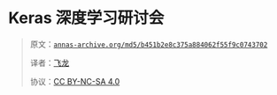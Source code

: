 # Keras 深度学习研讨会

> 原文：[`annas-archive.org/md5/b451b2e8c375a884062f55f9c0743702`](https://annas-archive.org/md5/b451b2e8c375a884062f55f9c0743702)
> 
> 译者：[飞龙](https://github.com/wizardforcel)
> 
> 协议：[CC BY-NC-SA 4.0](http://creativecommons.org/licenses/by-nc-sa/4.0/)